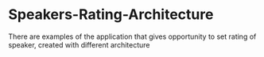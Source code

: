 # Speakers-Rating-Architecture
There are examples of the application that gives opportunity to set rating of speaker, created with different architecture
